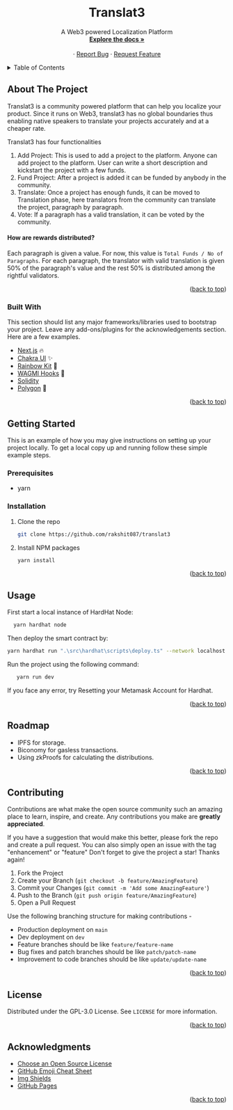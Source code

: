 <div id="top"></div>
<br />
<div align="center">
  <h1 align="center">Translat3</h1>
  <p align="center">
    A Web3 powered Localization Platform
    <br />
    <a href="https://github.com/rakshit087/unlatch"><strong>Explore the docs »</strong></a>
    <br />
    <br />
    ·
    <a href="https://github.com/rakshit087/translat3/issues">Report Bug</a>
    ·
    <a href="https://github.com/rakshit087/translat3/issues">Request Feature</a>
  </p>
</div>

<!-- TABLE OF CONTENTS -->
<details>
  <summary>Table of Contents</summary>
  <ol>
    <li>
      <a href="#about-the-project">About The Project</a>
      <ul>
        <li><a href="#built-with">Built With</a></li>
      </ul>
    </li>
    <li>
      <a href="#getting-started">Getting Started</a>
      <ul>
        <li><a href="#prerequisites">Prerequisites</a></li>
        <li><a href="#installation">Installation</a></li>
      </ul>
    </li>
    <li><a href="#usage">Usage</a></li>
    <li><a href="#roadmap">Roadmap</a></li>
    <li><a href="#contributing">Contributing</a></li>
    <li><a href="#license">License</a></li>
    <li><a href="#acknowledgments">Acknowledgments</a></li>
  </ol>
</details>

<!-- ABOUT THE PROJECT -->
## About The Project

Translat3 is a community powered platform that can help you localize your product. Since it runs on Web3, translat3 has no global boundaries thus enabling native speakers to translate your projects accurately and at a cheaper rate. 

Translat3 has four functionalities

1. Add Project: This is used to add a project to the platform. Anyone can add project to the platform. User can write a short description and kickstart the project with a few funds.
2. Fund Project: After a project is added it can be funded by anybody in the community. 
3. Translate: Once a project has enough funds, it can be moved to Translation phase, here translators from the community can translate the project, paragraph by paragraph.
4. Vote: If a paragraph has a valid translation, it can be voted by the community.

#### How are rewards distributed?
Each paragraph is given a value. For now, this value is ```Total Funds / No of Paragraphs```. For each paragraph, the translator with valid translation is given 50% of the paragraph's value and the rest 50% is distributed among the rightful validators. 

<p align="right">(<a href="#top">back to top</a>)</p>

### Built With

This section should list any major frameworks/libraries used to bootstrap your project. Leave any add-ons/plugins for the acknowledgements section. Here are a few examples.

* [Next.js](https://nextjs.org/) :fire:
* [Chakra UI](https://chakra-ui.com/) :sparkles:
* [Rainbow Kit](https://www.rainbowkit.com/) 🌈
* [WAGMI Hooks](https://wagmi.sh/) 🔗
* [Solidity](https://docs.soliditylang.org/en/v0.8.13/) 
* [Polygon](https://polygon.technology/) 💜

<p align="right">(<a href="#top">back to top</a>)</p>

<!-- GETTING STARTED -->
## Getting Started

This is an example of how you may give instructions on setting up your project locally.
To get a local copy up and running follow these simple example steps.

### Prerequisites

* yarn

### Installation

1. Clone the repo

   ```sh
   git clone https://github.com/rakshit087/translat3
   ```

2. Install NPM packages

   ```sh
   yarn install
   ```

<p align="right">(<a href="#top">back to top</a>)</p>

<!-- USAGE EXAMPLES -->
## Usage

First start a local instance of HardHat Node:  

```sh
  yarn hardhat node
```

Then deploy the smart contract by:

```sh
yarn hardhat run ".\src\hardhat\scripts\deploy.ts" --network localhost
```

Run the project using the following command:

```sh
   yarn run dev
```  

If you face any error, try Resetting your Metamask Account for Hardhat.

<p align="right">(<a href="#top">back to top</a>)</p>

<!-- ROADMAP -->
## Roadmap

* IPFS for storage.
* Biconomy for gasless transactions.
* Using zkProofs for calculating the distributions.

<p align="right">(<a href="#top">back to top</a>)</p>

<!-- CONTRIBUTING -->
## Contributing

Contributions are what make the open source community such an amazing place to learn, inspire, and create. Any contributions you make are **greatly appreciated**.

If you have a suggestion that would make this better, please fork the repo and create a pull request. You can also simply open an issue with the tag "enhancement" or "feature"
Don't forget to give the project a star! Thanks again!

1. Fork the Project
2. Create your Branch (`git checkout -b feature/AmazingFeature`)
3. Commit your Changes (`git commit -m 'Add some AmazingFeature'`)
4. Push to the Branch (`git push origin feature/AmazingFeature`)
5. Open a Pull Request

Use the following branching structure for making contributions - 

* Production deployment on `main`
* Dev deployment on `dev`
* Feature branches should be like `feature/feature-name`
* Bug fixes and patch branches should be like `patch/patch-name`
* Improvement to code branches should be like `update/update-name`

<p align="right">(<a href="#top">back to top</a>)</p>

<!-- LICENSE -->
## License

Distributed under the GPL-3.0 License. See `LICENSE` for more information.

<p align="right">(<a href="#top">back to top</a>)</p>

<!-- ACKNOWLEDGMENTS -->
## Acknowledgments

* [Choose an Open Source License](https://choosealicense.com)
* [GitHub Emoji Cheat Sheet](https://gist.github.com/rxaviers/7360908)
* [Img Shields](https://shields.io)
* [GitHub Pages](https://pages.github.com)

<p align="right">(<a href="#top">back to top</a>)</p>

<!-- MARKDOWN LINKS & IMAGES -->
[contributors-shield]: https://img.shields.io/github/contributors/othneildrew/Best-README-Template.svg?style=for-the-badge
[contributors-url]: https://github.com/labs-vision/Karyakram-frontend/graphs/contributors
[forks-shield]: https://img.shields.io/github/forks/othneildrew/Best-README-Template.svg?style=for-the-badge
[forks-url]: https://github.com/labs-vision/Karyakram-frontend/network/members
[stars-shield]: https://img.shields.io/github/stars/othneildrew/Best-README-Template.svg?style=for-the-badge
[stars-url]: https://github.com/labs-vision/Karyakram-frontend/stargazers
[issues-shield]: https://img.shields.io/github/issues/othneildrew/Best-README-Template.svg?style=for-the-badge
[issues-url]: https://github.com/labs-vision/Karyakram-frontend/issues
[license-shield]: https://img.shields.io/github/license/othneildrew/Best-README-Template.svg?style=for-the-badge
[license-url]: https://github.com/labs-vision/Karyakram-frontend/blob/main/LICENSE
